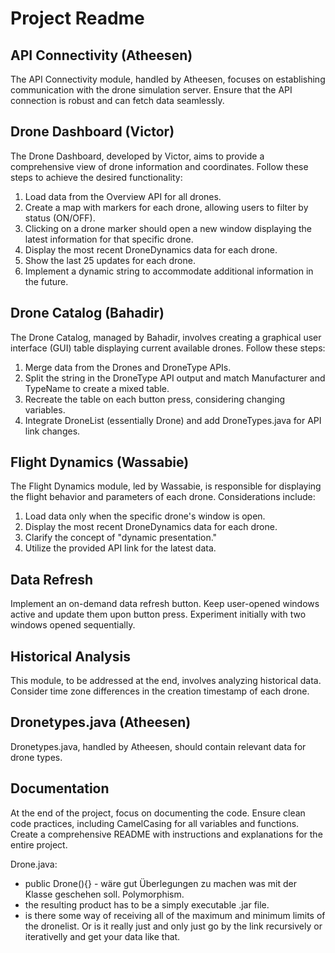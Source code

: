 # Project Readme

## API Connectivity (Atheesen)

The API Connectivity module, handled by Atheesen, focuses on establishing communication with the drone simulation server. Ensure that the API connection is robust and can fetch data seamlessly.

## Drone Dashboard (Victor)

The Drone Dashboard, developed by Victor, aims to provide a comprehensive view of drone information and coordinates. Follow these steps to achieve the desired functionality:

1. Load data from the Overview API for all drones.
2. Create a map with markers for each drone, allowing users to filter by status (ON/OFF).
3. Clicking on a drone marker should open a new window displaying the latest information for that specific drone.
4. Display the most recent DroneDynamics data for each drone.
5. Show the last 25 updates for each drone.
6. Implement a dynamic string to accommodate additional information in the future.

## Drone Catalog (Bahadir)

The Drone Catalog, managed by Bahadir, involves creating a graphical user interface (GUI) table displaying current available drones. Follow these steps:

1. Merge data from the Drones and DroneType APIs.
2. Split the string in the DroneType API output and match Manufacturer and TypeName to create a mixed table.
3. Recreate the table on each button press, considering changing variables.
4. Integrate DroneList (essentially Drone) and add DroneTypes.java for API link changes.

## Flight Dynamics (Wassabie)

The Flight Dynamics module, led by Wassabie, is responsible for displaying the flight behavior and parameters of each drone. Considerations include:

1. Load data only when the specific drone's window is open.
2. Display the most recent DroneDynamics data for each drone.
3. Clarify the concept of "dynamic presentation."
4. Utilize the provided API link for the latest data.

## Data Refresh

Implement an on-demand data refresh button. Keep user-opened windows active and update them upon button press. Experiment initially with two windows opened sequentially.

## Historical Analysis

This module, to be addressed at the end, involves analyzing historical data. Consider time zone differences in the creation timestamp of each drone.

## Dronetypes.java (Atheesen)

Dronetypes.java, handled by Atheesen, should contain relevant data for drone types.

## Documentation

At the end of the project, focus on documenting the code. Ensure clean code practices, including CamelCasing for all variables and functions. Create a comprehensive README with instructions and explanations for the entire project.


Drone.java:
- public Drone(){} - wäre gut Überlegungen zu machen was mit der Klasse geschehen soll. Polymorphism.
- the resulting product has to be a simply executable .jar file.
- is there some way of receiving all of the maximum and minimum limits of the dronelist. Or is it really just and only just go by the link recursively or iterativelly and get your data like that.
